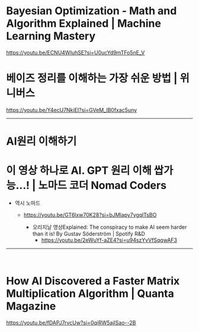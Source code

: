 # Bayesian Optimization - Math and Algorithm Explained | Machine Learning Mastery

https://youtu.be/ECNU4WIuhSE?si=U0ucYd9mTFo5nE_V

# 베이즈 정리를 이해하는 가장 쉬운 방법 | 위니버스

https://youtu.be/Y4ecU7NkiEI?si=GVeM_lB0fxac5uny

<hr>

# AI원리 이해하기

# 이 영상 하나로 AI. GPT 원리 이해 쌉가능...! | 노마드 코더 Nomad Coders

- 역시 노마드 

  - https://youtu.be/GT6lxw70K28?si=bJMlapy7ygqlTsBO 

    - 오리지날 영상Explained: The conspiracy to make AI seem harder than it is! By Gustav Söderström | Spotify R&D 
      - https://youtu.be/2eWuYf-aZE4?si=u94szYvVfSqqwAF3

<hr>

<br>

# How AI Discovered a Faster Matrix Multiplication Algorithm | Quanta Magazine

https://youtu.be/fDAPJ7rvcUw?si=0qiRW5ajISao--2B
